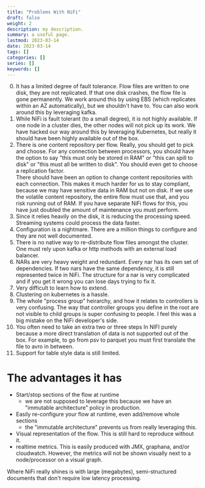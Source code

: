```yaml
---
title: "Problems With NiFi"
draft: false
weight: 2
description: my description.
summary: a useful page.
lastmod: 2023-03-14
date: 2023-03-14
tags: []
categories: []
series: []
keywords: []
---
```


0. It has a limited degree of fault tolerance.  Flow files are written to one disk, they are not replicated.
   If that one disk crashes, the flow file is gone permanently.  We work around this by using EBS (which replicates 
   within an AZ automatically), but we shouldn't have to.  You can also work around this by leveraging kafka.
1. While NiFi is fault tolerant (to a small degree), it is not highly available.  If one node in a cluster dies, the other nodes will not pick up its work.
   We have hacked our way around this by leveraging Kubernetes, but really it should have been highly available out of the box.
2. There is one content repository per flow.  Really, you should get to pick and choose.  For any connection between processors, you should
   have the option to say "this must only be stored in RAM" or "this can spill to disk" or "this must all be written to disk".  You should
   even get to choose a replication factor.  
   There should have been an option to change content repositories with each connection.
   This makes it much harder for us to stay compliant, because we may have sensitive data in RAM but not on disk.  If we use the volatile 
   content repository, the entire flow must use that, and you risk running out of RAM.  If you have separate NiFi flows for this, you have just 
   doubled the amount of maintenance you must perform.
3. Since it relies heavily on the disk, it is reducing the processing speed.  Streaming systems could process the data faster.
4. Configuration is a nightmare.  There are a million things to configure and they are not well documented.
5. There is no native way to re-distribute flow files amongst the cluster.  One must rely upon kafka or http methods with an external load balancer.
6. NARs are very heavy weight and redundant.  Every nar has its own set of dependencies.  If two nars have the same dependency, it is still
   represented twice in NiFi.  The structure for a nar is very complicated and if you get it wrong you can lose days trying to fix it.
7. Very difficult to learn how to extend.
8. Clustering on kubernetes is a hassle.
9. The whole "process group" heirarchy, and how it relates to controllers is very confusing.  The way that controller groups you define in the root are not visible 
   to child groups is super confusing to people.  I feel this was a big mistake on the NiFi developer's side.
10. You often need to take an extra two or three steps In NIFI purely because a more direct translation of data is not supported out of the box.
   For example, to go from psv to parquet you must first translate the file to avro in between.
11. Support for table style data is still limited.

# The advantages it has
* Start/stop sections of the flow at runtime
  - we are not supposed to leverage this because we have an "immutable architecture" policy in production.
* Easily re-configure your flow at runtime, even add/remove whole sections
  - the "immutable architecture" prevents us from really leveraging this.
* Visual representation of the flow.  This is still hard to reproduce without it.
* realtime metrics.  This is easily produced with JMX, graphana, and/or cloudwatch.  However,
  the metrics will not be shown visually next to a node/processor on a visual graph.

Where NiFi really shines is with large (megabytes), semi-structured documents that don't require low latency processing.
